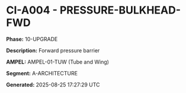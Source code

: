 # CI-A004 - PRESSURE-BULKHEAD-FWD

**Phase:** 10-UPGRADE

**Description:** Forward pressure barrier

**AMPEL:** AMPEL-01-TUW (Tube and Wing)

**Segment:** A-ARCHITECTURE

**Generated:** 2025-08-25 17:27:29 UTC
